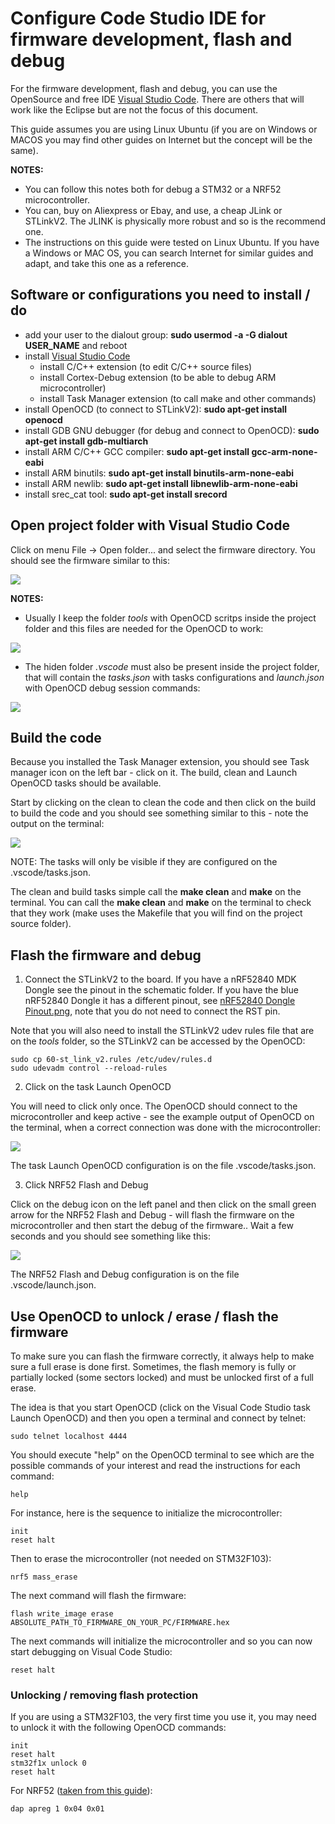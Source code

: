 # Configure Code Studio IDE for firmware development, flash and debug

For the firmware development, flash and debug, you can use the OpenSource and free IDE [Visual Studio Code](https://code.visualstudio.com/). There are others that will work like the Eclipse but are not the focus of this document.

This guide assumes you are using Linux Ubuntu (if you are on Windows or MACOS you may find other guides on Internet but the concept will be the same).

**NOTES:**
* You can follow this notes both for debug a STM32 or a NRF52 microcontroller.
* You can, buy on Aliexpress or Ebay, and use, a cheap JLink or STLinkV2. The JLINK is physically more robust and so is the recommend one.
* The instructions on this guide were tested on Linux Ubuntu. If you have a Windows or MAC OS, you can search Internet for similar guides and adapt, and take this one as a reference.

## Software or configurations you need to install / do

- add your user to the dialout group: __sudo usermod -a -G dialout USER_NAME__ and reboot
- install [Visual Studio Code](https://code.visualstudio.com/)
  - install C/C++ extension (to edit C/C++ source files)
  - install Cortex-Debug extension (to be able to debug ARM microcontroller)
  - install Task Manager extension (to call make and other commands)
- install OpenOCD (to connect to STLinkV2): __sudo apt-get install openocd__
- install GDB GNU debugger (for debug and connect to OpenOCD): __sudo apt-get install gdb-multiarch__
- install ARM C/C++ GCC compiler: __sudo apt-get install gcc-arm-none-eabi__
- install ARM binutils: __sudo apt-get install binutils-arm-none-eabi__
- install ARM newlib: __sudo apt-get install libnewlib-arm-none-eabi__
- install srec_cat tool: __sudo apt-get install srecord__

## Open project folder with Visual Studio Code

Click on menu File -> Open folder... and select the firmware directory. You should see the firmware similar to this:

![](flash_debug_1.png)

**NOTES:**
* Usually I keep the folder *tools* with OpenOCD scritps inside the project folder and this files are needed for the OpenOCD to work:

![](tools_folder.png)

* The hiden folder *.vscode* must also be present inside the project folder, that will contain the *tasks.json* with tasks configurations and *launch.json* with OpenOCD debug session commands:

![](vscode_folder.png)

## Build the code

Because you installed the Task Manager extension, you should see Task manager icon on the left bar - click on it. The build, clean and Launch OpenOCD tasks should be available.

Start by clicking on the clean to clean the code and then click on the build to build the code and you should see something similar to this - note the output on the terminal:

![](flash_debug_2.png)

NOTE: The tasks will only be visible if they are configured on the .vscode/tasks.json.

The clean and build tasks simple call the __make clean__ and __make__ on the terminal. You can call the __make clean__ and __make__ on the terminal to check that they work (make uses the Makefile that you will find on the project source folder).

## Flash the firmware and debug

1. Connect the STLinkV2 to the board. If you have a nRF52840 MDK Dongle see the pinout in the schematic folder. If you have the blue nRF52840 Dongle it has a different pinout, see [nRF52840 Dongle Pinout.png](nRF52840_Dongle_Pinout.png), note that you do not need to connect the RST pin.

Note that you will also need to install the STLinkV2 udev rules file that are on the *tools* folder, so the STLinkV2 can be accessed by the OpenOCD:
```
sudo cp 60-st_link_v2.rules /etc/udev/rules.d
sudo udevadm control --reload-rules
```

2. Click on the task Launch OpenOCD

You will need to click only once. The OpenOCD should connect to the microcontroller and keep active - see the example output of OpenOCD on the terminal, when a correct connection was done with the microcontroller:

![](flash_debug_3.png)

The task Launch OpenOCD configuration is on the file .vscode/tasks.json.

3. Click NRF52 Flash and Debug

Click on the debug icon on the left panel and then click on the small green arrow for the NRF52 Flash and Debug - will flash the firmware on the microcontroller and then start the debug of the firmware.. Wait a few seconds and you should see something like this:

![](flash_debug_4.png)

The NRF52 Flash and Debug configuration is on the file .vscode/launch.json.

## Use OpenOCD to unlock / erase / flash the firmware

To make sure you can flash the firmware correctly, it always help to make sure a full erase is done first. Sometimes, the flash memory is fully or partially locked (some sectors locked) and must be unlocked first of a full erase.

The idea is that you start OpenOCD (click on the Visual Code Studio task Launch OpenOCD) and then you open a terminal and connect by telnet:
```
sudo telnet localhost 4444
```

You should execute "help" on the OpenOCD terminal to see which are the possible commands of your interest and read the instructions for each command:
```
help
```

For instance, here is the sequence to initialize the microcontroller:
```
init
reset halt
```

Then to erase the microcontroller (not needed on STM32F103):
```
nrf5 mass_erase
```

The next command will flash the firmware:
```
flash write_image erase ABSOLUTE_PATH_TO_FIRMWARE_ON_YOUR_PC/FIRMWARE.hex
```

The next commands will initialize the microcontroller and so you can now start debugging on Visual Code Studio:
```
reset halt
```

### Unlocking / removing flash protection

If you are using a STM32F103, the very first time you use it, you may need to unlock it with the following OpenOCD commands:
```
init
reset halt
stm32f1x unlock 0
reset halt
```

For NRF52 ([taken from this guide](https://blog.dbrgn.ch/2020/5/16/nrf52-unprotect-flash-jlink-openocd/)):
```
dap apreg 1 0x04 0x01
```